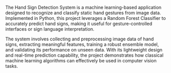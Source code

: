 The Hand Sign Detection System is a machine learning-based application designed to recognize and classify static hand gestures from image data. Implemented in Python, this project leverages a Random Forest Classifier to accurately predict hand signs, making it useful for gesture-controlled interfaces or sign language interpretation.

The system involves collecting and preprocessing image data of hand signs, extracting meaningful features, training a robust ensemble model, and validating its performance on unseen data. With its lightweight design and real-time prediction capability, the project demonstrates how classical machine learning algorithms can effectively be used in computer vision tasks.
